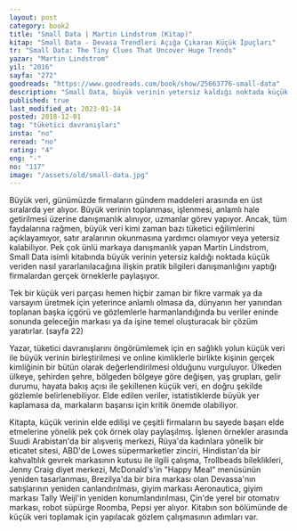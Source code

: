 ```yaml
---
layout: post  
category: book2  
title: "Small Data | Martin Lindstrom (Kitap)"  
kitap: "Small Data - Devasa Trendleri Açığa Çıkaran Küçük İpuçları"
tr: "Small Data: The Tiny Clues That Uncover Huge Trends"  
yazar: "Martin Lindstrom"  
yil: "2016"  
sayfa: "272"  
goodreads: "https://www.goodreads.com/book/show/25663776-small-data"
description: "Small Data, büyük verinin yetersiz kaldığı noktada küçük veriden nasıl yararlanılacağına ilişkin pratik bilgiler veriyor."
published: true
last_modified_at: 2023-01-14
posted: 2018-12-01
tag: "tüketici davranışları"
insta: "no"
reread: "no"
rating: "4"
eng: "-"
no: "117"
image: "/assets/old/small-data.jpg"
---
```


Büyük veri, günümüzde firmaların gündem maddeleri arasında en üst sıralarda yer alıyor. Büyük verinin toplanması, işlenmesi, anlamlı hale getirilmesi üzerine danışmanlık alınıyor, uzmanlar görev yapıyor. Ancak, tüm faydalarına rağmen, büyük veri kimi zaman bazı tüketici eğilimlerini açıklayamıyor, satır aralarının okunmasına yardımcı olamıyor veya yetersiz kalabiliyor. Pek çok ünlü markaya danışmanlık yapan Martin Lindstrom, Small Data isimli kitabında büyük verinin yetersiz kaldığı noktada küçük veriden nasıl yararlanılacağına ilişkin pratik bilgileri danışmanlığını yaptığı firmalardan gerçek örneklerle paylaşıyor.  
  
Tek bir küçük veri parçası hemen hiçbir zaman bir fikre varmak ya da varsayım üretmek için yeterince anlamlı olmasa da, dünyanın her yanından toplanan başka içgörü ve gözlemlerle harmanlandığında bu veriler eninde sonunda geleceğin markası ya da işine temel oluşturacak bir çözüm yaratırlar. (sayfa 22)  
  
Yazar, tüketici davranışlarını öngörümlemek için en sağlıklı yolun küçük veri ile büyük verinin birleştirilmesi ve online kimliklerle birlikte kişinin gerçek kimliğinin bir bütün olarak değerlendirilmesi olduğunu vurguluyor. Ülkeden ülkeye, şehirden şehre, bölgeden bölgeye göre değişen, yaş grupları, gelir durumu, hayata bakış açısı ile şekillenen küçük veri, en doğru şekilde gözlemle belirlenebiliyor. Elde edilen veriler, istatistiklerde büyük yer kaplamasa da, markaların başarısı için kritik önemde olabiliyor.  
  
Kitapta, küçük verinin elde edilişi ve çeşitli firmaların bu sayede başarı elde etmelerine yönelik pek çok örnek olay paylaşılmış. İşlenen örnekler arasında Suudi Arabistan'da bir alışveriş merkezi, Rüya'da kadınlara yönelik bir eticatet sitesi, ABD'de Lowes süpermarketler zinciri, Hindistan'da bir kahvaltılık gevrek markasının kutusu ile ilgili çalışma, Trollbeads bileklikleri, Jenny Craig diyet merkezi, McDonald's'in "Happy Meal" menüsünün yeniden tasarlanması, Brezilya'da bir bira markası olan Devassa'nın satışlarının yeniden canlandırılması, giyim markası Aeronautica, giyim markası Tally Weijl'in yeniden konumlandırılması, Çin'de yerel bir otomatıv markası, robot süpürge Roomba, Pepsi yer alıyor. Kitabın son bölümünde de küçük veri toplamak için yapılacak gözlem çalışmasının adımları var.

